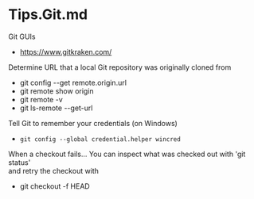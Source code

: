 Tips.Git.md
=========

Git GUIs
* https://www.gitkraken.com/


Determine URL that a local Git repository was originally cloned from
* git config --get remote.origin.url
* git remote show origin
* git remote -v
* git ls-remote --get-url 


Tell Git to remember your credentials (on Windows)
* ```git config --global credential.helper wincred```


When a checkout fails...
You can inspect what was checked out with 'git status'  
and retry the checkout with 
* git checkout -f HEAD






